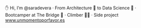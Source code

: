 ✋ Hi, I’m @saradevera
· From Architecture 📐 to Data Science 🧪
· Bootcamper at The Bridge 🌉
· Climber 🧗‍♀️
· Side project www.unmomentoporfavor.es

<!---
saradevera/saradevera is a ✨ special ✨ repository because its `README.md` (this file) appears on your GitHub profile.
You can click the Preview link to take a look at your changes.
--->
